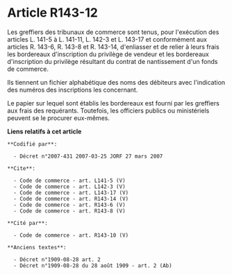 # Article R143-12

Les greffiers des tribunaux de commerce sont tenus, pour l'exécution des articles L. 141-5 à L. 141-11, L. 142-3 et L. 143-17
et conformément aux articles R. 143-6, R. 143-8 et R. 143-14, d'enliasser et de relier à leurs frais les bordereaux
d'inscription du privilège de vendeur et les bordereaux d'inscription du privilège résultant du contrat de nantissement d'un
fonds de commerce. 

Ils tiennent un fichier alphabétique des noms des débiteurs avec l'indication des numéros des inscriptions les concernant. 

Le papier sur lequel sont établis les bordereaux est fourni par les greffiers aux frais des requérants. Toutefois, les
officiers publics ou ministériels peuvent se le procurer eux-mêmes.

**Liens relatifs à cet article**

	**Codifié par**:

	  - Décret n°2007-431 2007-03-25 JORF 27 mars 2007

	**Cite**:

	  - Code de commerce - art. L141-5 (V)
	  - Code de commerce - art. L142-3 (V)
	  - Code de commerce - art. L143-17 (V)
	  - Code de commerce - art. R143-14 (V)
	  - Code de commerce - art. R143-6 (V)
	  - Code de commerce - art. R143-8 (V)

	**Cité par**:

	  - Code de commerce - art. R143-10 (V)

	**Anciens textes**:

	  - Décret n°1909-08-28 art. 2
	  - Décret n°1909-08-28 du 28 août 1909 - art. 2 (Ab)
